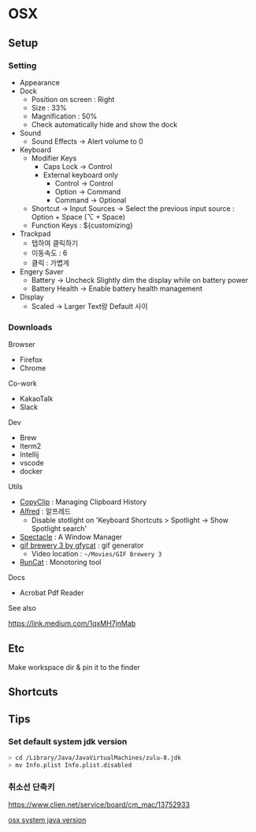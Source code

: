 # OSX

## Setup

### Setting

- Appearance
- Dock
  - Position on screen : Right
  - Size : 33%
  - Magnification : 50%
  - Check automatically hide and show the dock
- Sound
  - Sound Effects -> Alert volume to 0
- Keyboard
  - Modifier Keys
    - Caps Lock -> Control
    - External keyboard only
      - Control -> Control
      - Option -> Command
      - Command -> Optional
  - Shortcut -> Input Sources -> Select the previous input source : Option + Space (⌥ + Space)
  - Function Keys : ${customizing}
- Trackpad
  - 탭하여 클릭하기
  - 이동속도 : 6
  - 클릭 : 가볍게
- Engery Saver
  - Battery -> Uncheck Slightly dim the display while on battery power
  - Battery Health -> Enable battery health management 
- Display
  - Scaled -> Larger Text랑 Default 사이

### Downloads

Browser

- Firefox
- Chrome

Co-work

- KakaoTalk
- Slack

Dev

- Brew
- Iterm2
- Intellij
- vscode
- docker

Utils

- [CopyClip](https://apps.apple.com/us/app/copyclip-clipboard-history/id595191960?mt=12) : Managing Clipboard History
- [Alfred](https://www.alfredapp.com) : 알프레드
  - Disable stotlight on 'Keyboard Shortcuts > Spotlight -> Show Spotlight search'
- [Spectacle](https://www.spectacleapp.com/) : A Window Manager
- [gif brewery 3 by gfycat](https://apps.apple.com/kr/app/gif-brewery-3-by-gfycat/id1081413713?mt=12) : gif generator
  - Video location : `~/Movies/GIF Brewery 3`
- [RunCat](https://apps.apple.com/kr/app/runcat/id1429033973?mt=12) : Monotoring tool

Docs

- Acrobat Pdf Reader

See also

https://link.medium.com/1qxMH7jnMab

## Etc

Make workspace dir & pin it to the finder

## Shortcuts

## Tips

### Set default system jdk version

```sh
> cd /Library/Java/JavaVirtualMachines/zulu-8.jdk
> mv Info.plist Info.plist.disabled
```

### 취소선 단축키

https://www.clien.net/service/board/cm_mac/13752933


[osx system java version](https://stackoverflow.com/questions/21964709/how-to-set-or-change-the-default-java-jdk-version-on-os-x)
